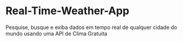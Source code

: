 # Real-Time-Weather-App
Pesquise, busque e exiba dados em tempo real de qualquer cidade do mundo usando uma API de Clima Gratuita
